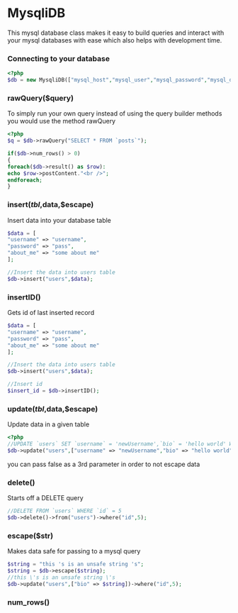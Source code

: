 # MysqliDB
This mysql database class makes it easy to build queries and interact with your mysql databases with ease which also helps with development time. 

### Connecting to your database
```php
<?php
$db = new MysqliDB(["mysql_host","mysql_user","mysql_password","mysql_database"]);
```
### rawQuery($query)
To simply run your own query instead of using the query builder methods you would use the method rawQuery
```php
<?php
$q = $db->rawQuery("SELECT * FROM `posts`");

if($db->num_rows() > 0)
{
foreach($db->result() as $row):
echo $row->postContent."<br />";
endforeach;
}
```
### insert($tbl,$data,$escape)
Insert data into your database table
```php
$data = [
"username" => "username",
"password" => "pass",
"about_me" => "some about me"
];

//Insert the data into users table
$db->insert("users",$data);
```
### insertID()
Gets id of last inserted record
```php
$data = [
"username" => "username",
"password" => "pass",
"about_me" => "some about me"
];

//Insert the data into users table
$db->insert("users",$data);

//Insert id
$insert_id = $db->insertID();
```
### update($tbl,$data,$escape)
Update data in a given table
```php
<?php
//UPDATE `users` SET `username` = 'newUsername',`bio` = 'hello world' WHERE `id` = 5
$db->update("users",["username" => "newUsername","bio" => "hello world"])->where("id",5);
```
you can pass false as a 3rd parameter in order to not escape data

### delete()
Starts off a DELETE query
```php
//DELETE FROM `users` WHERE `id` = 5
$db->delete()->from("users")->where("id",5);
```
### escape($str)
Makes data safe for passing to a mysql query
```php
$string = "this 's is an unsafe string 's";
$string = $db->escape($string);
//this \'s is an unsafe string \'s
$db->update("users",["bio" => $string])->where("id",5);
```
### num_rows()
